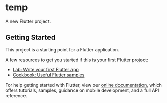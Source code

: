# temp

A new Flutter project.

## Getting Started

This project is a starting point for a Flutter application.

A few resources to get you started if this is your first Flutter project:

- [Lab: Write your first Flutter app](https://flutter.dev/docs/get-started/codelab)
- [Cookbook: Useful Flutter samples](https://flutter.dev/docs/cookbook)
 
For help getting started with Flutter, view our
[online documentation](https://flutter.dev/docs), which offers tutorials,
samples, guidance on mobile development, and a full API reference.
